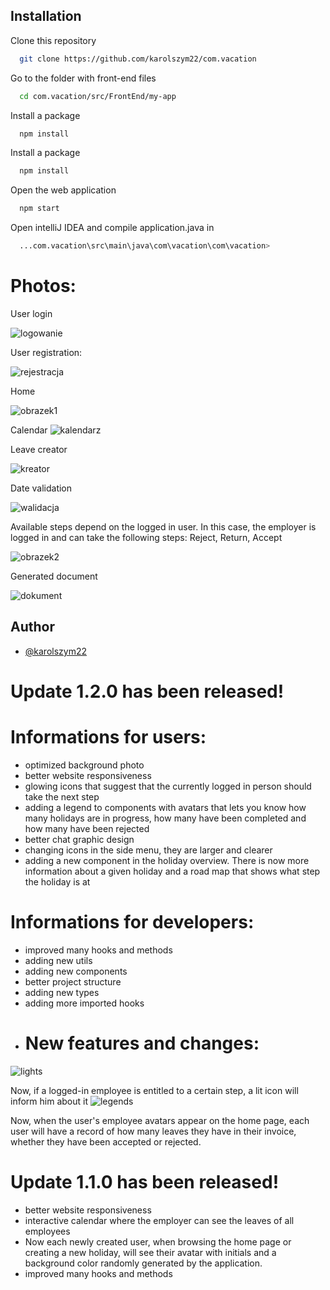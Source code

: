 ## Installation

Clone this repository

```bash
  git clone https://github.com/karolszym22/com.vacation
```
 
Go to the folder with front-end files

```bash
  cd com.vacation/src/FrontEnd/my-app
```
Install a package
```bash
  npm install
```
Install a package
```bash
  npm install
```
Open the web application
```bash
  npm start
```
Open intelliJ IDEA and 
compile application.java in
```bash
  ...com.vacation\src\main\java\com\vacation\com\vacation> 

```
# Photos:



User login

![logowanie](https://github.com/karolszym22/com.vacation/assets/32464644/795f1140-8701-44f9-b4ca-f9b1d9fe17fa)


User registration:

![rejestracja](https://github.com/karolszym22/com.vacation/assets/32464644/7682a645-3fab-40c6-b446-13058ca91a7b)



Home

![obrazek1](https://github.com/karolszym22/com.vacation/assets/32464644/bc0f33e0-5c60-4c39-8416-c4aa3d463ac0)




Calendar
![kalendarz](https://github.com/karolszym22/com.vacation/assets/32464644/d370ff47-33fd-4978-9206-5b20fb81c588)


Leave creator

![kreator](https://github.com/karolszym22/com.vacation/assets/32464644/b9564913-8d52-4c04-a22a-1b930a69691f)


Date validation

![walidacja](https://github.com/karolszym22/com.vacation/assets/32464644/1f2d04ca-e708-43e5-8df4-a10f1d126e96)





Available steps depend on the logged in user. In this case, the employer is logged in and can take the following steps: Reject, Return, Accept


![obrazek2](https://github.com/karolszym22/com.vacation/assets/32464644/491c3188-a05c-45de-a8b7-8578cdc59d22)



Generated document

![dokument](https://github.com/karolszym22/com.vacation/assets/32464644/52ae8aaf-f57b-460b-af96-da2522bae662)


## Author

- [@karolszym22](https://github.com/karolszym22)
# Update 1.2.0 has been released!

# Informations for users:
- optimized background photo
- better website responsiveness
- glowing icons that suggest that the currently logged in person should take the next step
- adding a legend to components with avatars that lets you know how many holidays are in progress, how many have been completed and how many have been rejected
- better chat graphic design
- changing icons in the side menu, they are larger and clearer
- adding a new component in the holiday overview. There is now more information about a given holiday and a road map that shows what step the holiday is at
# Informations for developers:
- improved many hooks and methods
- adding new utils
- adding new components
- better project structure
- adding new types
- adding more imported hooks
- # New features and changes:
![lights](https://github.com/karolszym22/com.vacation/assets/32464644/eb29bc3d-cd71-44a0-a90a-12a029f0ebd4)

Now, if a logged-in employee is entitled to a certain step, a lit icon will inform him about it
![legends](https://github.com/karolszym22/com.vacation/assets/32464644/063302d8-c845-4cbc-a4c9-b0cfd2d63c33)

Now, when the user's employee avatars appear on the home page, each user will have a record of how many leaves they have in their invoice, whether they have been accepted or rejected.

# Update 1.1.0 has been released!

- better website responsiveness
- interactive calendar where the employer can see the leaves of all employees
- Now each newly created user, when browsing the home page or creating a new holiday, will see their avatar with initials and a background color randomly generated by the application.
- improved many hooks and methods














